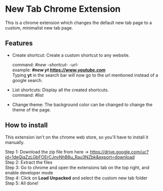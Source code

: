 # New Tab Chrome Extension
This is a chrome extension which changes the default new tab page to a custom, minimalist new tab page.

## Features
* Create shortcut: Create a custom shortcut to any website. 
 
  command: _#new -shortcut- -url-_  
  example: _**#new yt https://www.youtube.com**_  
  Typing **yt** in the search bar will now go to the url mentioned instead of a google search.
  
* List shortcuts: Display all the created shortcuts.  
  command: _#list_  
  
* Change theme: The background color can be changed to change the theme of the page.

## How to install
This extension isn't on the chrome web store, so you'll have to install it manually.

Step 1: Download the zip file from here -> https://drive.google.com/uc?id=1deQjaZzLGbFOErCJnvNhB8u_Rau3NZbk&export=download  
Step 2: Extract the files  
Step 3: Go to chrome and open the extensions tab on the top right, and enable developer mode  
Step 4: Click on **Load Unpacked** and select the custom new tab folder  
Step 5: All done!
